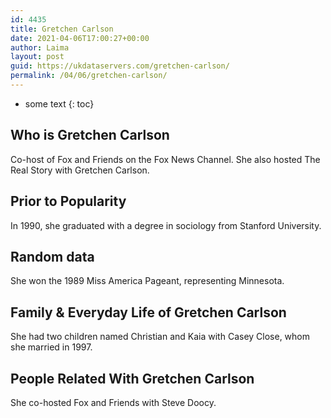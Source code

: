 ```yaml
---
id: 4435
title: Gretchen Carlson
date: 2021-04-06T17:00:27+00:00
author: Laima
layout: post
guid: https://ukdataservers.com/gretchen-carlson/
permalink: /04/06/gretchen-carlson/
---
```


* some text
{: toc}


## Who is Gretchen Carlson
                  
                  
                  
Co-host of Fox and Friends on the Fox News Channel. She also hosted The Real Story with Gretchen Carlson.
                  
              
            
              
            
                
                
                
## Prior to Popularity
                  
                  
                  
In 1990, she graduated with a degree in sociology from Stanford University.
                  
              
            
              
            
                
                
                
## Random data
                  
                  
                  
She won the 1989 Miss America Pageant, representing Minnesota.
                  
              
            
              
            
                
                
                
## Family & Everyday Life of Gretchen Carlson
                  
                  
                  
She had two children named Christian and Kaia with Casey Close, whom she married in 1997.
                  
              
            
              
            
                
                
                
## People Related With Gretchen Carlson
                  
                  
                  
She co-hosted Fox and Friends with Steve Doocy.
                  
              
            
              
            
                
              
            
              
              
            
            
              
            
          
          
          